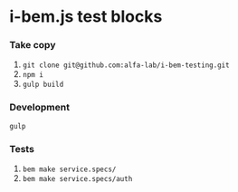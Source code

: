 # i-bem.js test blocks

### Take copy

1. `git clone git@github.com:alfa-lab/i-bem-testing.git`
2. `npm i`
3. `gulp build`

### Development

`gulp`

### Tests

1. `bem make service.specs/`
2. `bem make service.specs/auth`
